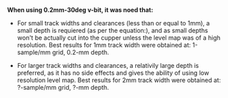 **When using 0.2mm-30deg v-bit, it was noed that:**
 * For small track widths and clearances (less than or equal to 1mm), a small depth is requiered (as per the equation:), and as small depths won't be actually cut into the cupper unless the level map was of a high resolution. Best results for 1mm track width were obtained at: 1-sample/mm grid, 0.2-mm depth.

 * For larger track widths and clearances, a relativily large depth is preferred, as it has no side effects and gives the ability of using low resolution level map. Best results for 2mm track width were obtained at: ?-sample/mm grid, ?-mm depth.
